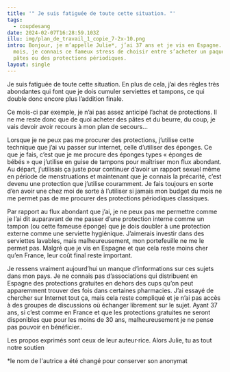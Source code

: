 ```yaml
---
title: '" Je suis fatiguée de toute cette situation. "'
tags:
  - coupdesang
date: 2024-02-07T16:28:59.103Z
illu: img/plan_de_travail_1_copie_7-2x-10.png
intro: Bonjour, je m’appelle Julie*, j’ai 37 ans et je vis en Espagne. Tous les
  mois, je connais ce fameux stress de choisir entre s’acheter un paquet de
  pâtes ou des protections périodiques.
layout: single
---
```

Je suis fatiguée de toute cette situation. En plus de cela, j’ai des règles très abondantes qui font que je dois cumuler serviettes et tampons, ce qui double donc encore plus l’addition finale.

Ce mois-ci par exemple, je n’ai pas assez anticipé l’achat de protections. Il ne me reste donc que de quoi acheter des pâtes et du beurre, du coup, je vais devoir avoir recours à mon plan de secours…

Lorsque je ne peux pas me procurer des protections, j’utilise cette technique que j’ai vu passer sur internet, celle d’utiliser des éponges. Ce que je fais, c’est que je me procure des éponges types « éponges de bébés » que j’utilise en guise de tampons pour maîtriser mon flux abondant. Au départ, j’utilisais ça juste pour continuer d’avoir un rapport sexuel même en période de menstruations et maintenant que je connais la précarité, c’est devenu une protection que j’utilise couramment. Je fais toujours en sorte d’en avoir une chez moi de sorte à l’utiliser si jamais mon budget du mois ne me permet pas de me procurer des protections périodiques classiques.

Par rapport au flux abondant que j’ai, je ne peux pas me permettre comme je l’ai dit auparavant de me passer d’une protection interne comme un tampon (ou cette fameuse éponge) que je dois doubler à une protection externe comme une serviette hygiénique. J’aimerais investir dans des serviettes lavables, mais malheureusement, mon portefeuille ne me le permet pas. Malgré que je vis en Espagne et que cela reste moins cher qu’en France, leur coût final reste important.

Je ressens vraiment aujourd’hui un manque d’informations sur ces sujets dans mon pays. Je ne connais pas d’associations qui distribuent en Espagne des protections gratuites en dehors des cups qu’on peut apparemment trouver des fois dans certaines pharmacies. J’ai essayé de chercher sur Internet tout ça, mais cela reste compliqué et je n’ai pas accès à des groupes de discussions où échanger librement sur le sujet. Ayant 37 ans, si c’est comme en France et que les protections gratuites ne seront disponibles que pour les moins de 30 ans, malheureusement je ne pense pas pouvoir en bénéficier..

Les propos exprimés sont ceux de leur auteur·rice. Alors Julie, tu as tout notre soutien 

\*le nom de l'autrice a été changé pour conserver son anonymat